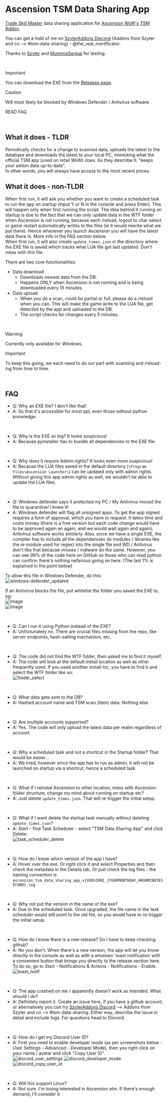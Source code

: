 # Ascension TSM Data Sharing App

[Trade Skill Master](https://tradeskillmaster.com/) data sharing application for [Ascension WoW's](https://ascension.gg/) [TSM Addon](https://github.com/Ascension-Addons/TradeSkillMaster).

You can get a hold of me on [SzylerAddons Discord](https://discord.gg/uTxuDvuHcn) (Addons from Szyler and co --> #tsm-data-sharing) - @the_real_mortificator.

Thanks to [Szyler](https://github.com/Szyler) and [MummieSenpai](https://github.com/MummieSenpai) for testing.

&nbsp;

> [!IMPORTANT]
> You can download the EXE from the [Releases page](https://github.com/Seminko/Ascension-TSM-Data-Sharing-App/releases).

> [!CAUTION]
> Will most likely be blocked by Windows Defender / Antivirus software
> 
> READ FAQ

&nbsp;

## What it does - TLDR
Periodically checks for a change to scanned data, uploads the latest to the database and downloads the latest to your local PC, mimicking what the official TSM app (used on retail WoW) does. As they describe it: "keeps your addon data up-to-date".<br>
In other words, you will always have access to the most recent prices.<br>

## What it does - non-TLDR
When first run, it will ask you whether you want to create a scheduled task to run the app on startup (input Y or N in the console and press Enter). This will happen only when first running the script. The idea behind it running on startup is due to the fact that we can only update data in the WTF folder when Ascension is not running, because each /reload, logout to char select or game restart automatically writes to the files (ie it would rewrite what we put there). Hence whenever you launch Ascension you will have the latest data there is. More info in the FAQ section below.<br>
When first run, it will also create `update_times.json` in the directory where the EXE file is saved which tracks what LUA file got last updated. Don't mess with this file.

There are two core functionalities:<br>
- Data download
  - Downloads newest data from the DB.
  - Happens ONLY when Ascension is not running and is being downloaded every 15 minutes.
- Data upload
  - When you do a scan, could be partial or full, please do a /reload when you can. This will make the game write to the LUA file, get detected by the app and uploaded to the DB.
  - The script checks for changes every 5 minutes.

&nbsp;

> [!WARNING]
> Currently only available for Windows.

> [!IMPORTANT]
> To keep this going, we each need to do our part with scanning and /reload-ing from time to time.

&nbsp;

## FAQ
- Q: Why an EXE file? I don't like that!
- A: So that it's accessible for most ppl, even those without python knowledge.

&nbsp;

- Q: Why is the EXE so big? It looks suspicious!
- A: Because pyinstaller has to bundle all dependencies to the EXE file.

&nbsp;

- Q: Why does it require Admin rights? It looks even more suspicious!
- A: Because the LUA files saved in the default directory (`\Program Files\Ascension Launcher\`) can be updated only with admin rights. Without giving this app admin rights as well, we wouldn't be able to update the LUA files.

&nbsp;

- Q: Windows defender says it protected my PC / My Antivirus moved the file to quarantine! I knew it!
- A: Windows defender will flag all unsigned apps. To get the app signed requires a form of approval, which you have to request. It takes time and costs money (there is a free version but each code change would have to be approved again an again, and we would wait again and again). Antivirus software works similarly. Also, since we have a single EXE, the compiler has to include all the dependencies (ie modules / libraries like the re module used for regex) into the single file and WD / Antivirus don't like that because viruses / malware do the same. However, you can see 99% of the code here on GitHub so those who can read python can confirm there's nothing nefarious going on here. (The last 1% is explained in the point below)

To allow this file in Windows Defender, do this:<br>
![windows-defender_updated](https://github.com/user-attachments/assets/f8a023cd-5a8e-4202-9df8-b07889711eb6)

If an Antivirus blocks the file, put whitelist the folder you saved the EXE to, eg:<br>
![image](https://github.com/user-attachments/assets/17e55557-479a-4574-9664-de7ba3ab3f19)<br>
![image](https://github.com/user-attachments/assets/bcbf156d-8f6e-47ed-88d5-d60f20dcdbfc)


&nbsp;

- Q: Can I run it using Python instead of the EXE?
- A: Unfortunately no. There are crucial files missing from the repo, like server endpoints, hash-salting mechanism, etc.

&nbsp;

- Q: The code did not find the WTF folder, then asked me to find it myself.
- A: The code will look at the default install location as well as other frequently used. If you used another install loc, you have to find it and select the WTF folder like so:<br>
![folder_select](https://github.com/user-attachments/assets/de21a600-1f00-4c40-b91c-47f4f9e53a10)


&nbsp;

- Q: What data gets sent to the DB?
- A: Hashed account name and TSM scan (item) data. Nothing else.

&nbsp;

- Q: Are multiple accounts supported?
- A: Yes. The code will only upload the latest data per realm regardless of account.

&nbsp;

- Q: Why a scheduled task and not a shortcut in the Startup folder? That would be easier...
- A: We tried, however since the app has to run as admin, it will not be launched on startup via a shortcut, hence a scheduled task.

&nbsp;

- Q: What if I reinstal Ascension to other location, mess with Ascension folder structure, change my mind about running on startup etc?
- A: Just delete `update_times.json`. That will re-trigger the initial setup.

&nbsp;

- Q: What if I want delete the startup task manually without deleting `update_times.json`?
- A: Start - find Task Scheduler - select "TSM Data Sharing App" and click Delete:<br>
![task_scheduler_delete](https://github.com/user-attachments/assets/11a8a17f-d83c-4926-bdf4-e9df4888214f)

&nbsp;

- Q: How do I know which version of the app I have?
- A: Hover over the exe. Or right click it and select Properties and then check the metadata in the Details tab. Or just check the log files - the naming convention is `ascension_tsm_data_sharing_app_v{VERSION}_{YEARMONTHDAY_HOURMINUTESECOND}.log`

&nbsp;

- Q: Why not put the version in the name of the exe?
- A: Due to the scheduled task. Once upgraded, the file name in the task scheduler would still point to the old file, so you would have to re-trigger the initial setup.

&nbsp;

- Q: How do I know there is a new release? Do I have to keep checking github?
- A: No you don't. When there's a new version, the app will let you know directly in the console as well as with a windows' toast notification with a convenient button that brings you directly to the release section here. To do so, go to Start - Notifications & Actions - Notifications - Enable.<br>
![toast_notif](https://github.com/user-attachments/assets/1323bc01-8eda-4a2c-bda4-38086048bf66)

&nbsp;

- Q: The app crashed on me / apparently doesn't work as intended. What should I do?
- A: Definitely report it. Create an issue here, if you have a github account, or alternatively you can try [SzylerAddons Discord](https://discord.gg/uTxuDvuHcn) --> Addons from Szyler and co --> #tsm-data-sharing. Either way, describe the issue in detail and include logs. For questions head to Discord.

&nbsp;

- Q: How do I get my Discord User ID?
- A: First you need to enable developer mode (as per screenshots below - User Settings - Advanced - Developer Mode), then you right click on your name / avatar and click "Copy User ID".<br>
![discord_user_settings](https://github.com/user-attachments/assets/3411b1bc-dac7-4165-b4f1-3da530b2092b)
![discord_developer_mode](https://github.com/user-attachments/assets/61cfca4b-ceb6-482d-8e30-cdade377741e)
![discord_copy_user_id](https://github.com/user-attachments/assets/f3f1d500-9f76-4747-bcb0-59130284f69c)

&nbsp;

- Q: Will this support Linux?
- A: Not sure. I'm losing interested in Ascension atm. If there's enough demand, I'll consider it.
